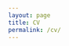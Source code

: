 ```yaml
---
layout: page
title: CV
permalink: /cv/
---
```

<div data-iframe-width="150" data-iframe-height="270" data-share-badge-id="ca4cd60d-d370-4064-9894-0c35f48cc67f" data-share-badge-host="https://www.credly.com"></div><script type="text/javascript" async src="//cdn.credly.com/assets/utilities/embed.js"></script>

<div data-iframe-width="150" data-iframe-height="270" data-share-badge-id="6571d45b-1c91-4be4-bebd-7ddbc114cc42" data-share-badge-host="https://www.credly.com"></div><script type="text/javascript" async src="//cdn.credly.com/assets/utilities/embed.js"></script>

<div data-iframe-width="150" data-iframe-height="270" data-share-badge-id="ab5d8bdb-1395-4c14-a227-1bde98a53958" data-share-badge-host="https://www.credly.com"></div><script type="text/javascript" async src="//cdn.credly.com/assets/utilities/embed.js"></script>

<div data-iframe-width="150" data-iframe-height="270" data-share-badge-id="2bab2d08-95f7-4be5-84db-4b409a982408" data-share-badge-host="https://www.credly.com"></div><script type="text/javascript" async src="//cdn.credly.com/assets/utilities/embed.js"></script>